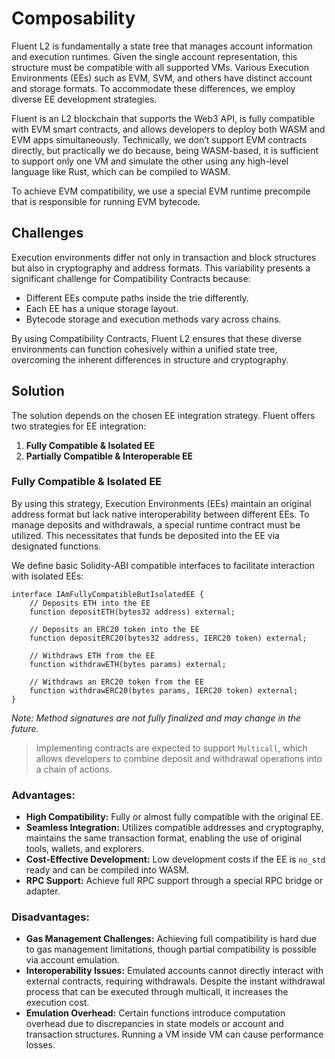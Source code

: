 # Composability

Fluent L2 is fundamentally a state tree that manages account information and execution runtimes.
Given the single account representation, this structure must be compatible with all supported VMs.
Various Execution Environments (EEs) such as EVM, SVM, and others have distinct account and storage formats.
To accommodate these differences, we employ diverse EE development strategies.

Fluent is an L2 blockchain that supports the Web3 API, is fully compatible with EVM smart contracts,
and allows developers to deploy both WASM and EVM apps simultaneously.
Technically, we don’t support EVM contracts directly,
but practically we do because, being WASM-based,
it is sufficient to support only one VM and simulate the other using any high-level language like Rust,
which can be compiled to WASM.

To achieve EVM compatibility, we use a special EVM runtime precompile that is responsible for running EVM bytecode.

## Challenges

Execution environments differ not only in transaction and block structures but also in cryptography and address formats.
This variability presents a significant challenge for Compatibility Contracts because:

- Different EEs compute paths inside the trie differently.
- Each EE has a unique storage layout.
- Bytecode storage and execution methods vary across chains.

By using Compatibility Contracts,
Fluent L2 ensures that these diverse environments can function cohesively within a unified state tree,
overcoming the inherent differences in structure and cryptography.

## Solution

The solution depends on the chosen EE integration strategy. Fluent offers two strategies for EE integration:

1. **Fully Compatible & Isolated EE**
2. **Partially Compatible & Interoperable EE**

### Fully Compatible & Isolated EE

By using this strategy,
Execution Environments (EEs) maintain an original address format but lack native interoperability between different EEs.
To manage deposits and withdrawals, a special runtime contract must be utilized.
This necessitates that funds be deposited into the EE via designated functions.

We define basic Solidity-ABI compatible interfaces to facilitate interaction with isolated EEs:

```solidity
interface IAmFullyCompatibleButIsolatedEE {
    // Deposits ETH into the EE
    function depositETH(bytes32 address) external;
    
    // Deposits an ERC20 token into the EE
    function depositERC20(bytes32 address, IERC20 token) external;
    
    // Withdraws ETH from the EE
    function withdrawETH(bytes params) external;
    
    // Withdraws an ERC20 token from the EE
    function withdrawERC20(bytes params, IERC20 token) external;
}
```

*Note: Method signatures are not fully finalized and may change in the future.*

> Implementing contracts are expected to support `Multicall`,
> which allows developers to combine deposit and withdrawal operations into a chain of actions.

### Advantages:
- **High Compatibility:** Fully or almost fully compatible with the original EE.
- **Seamless Integration:** Utilizes compatible addresses and cryptography, maintains the same transaction format, enabling the use of original tools, wallets, and explorers.
- **Cost-Effective Development:** Low development costs if the EE is `no_std` ready and can be compiled into WASM.
- **RPC Support:** Achieve full RPC support through a special RPC bridge or adapter.

### Disadvantages:
- **Gas Management Challenges:** Achieving full compatibility is hard due to gas management limitations, though partial compatibility is possible via account emulation.
- **Interoperability Issues:** Emulated accounts cannot directly interact with external contracts, requiring withdrawals. Despite the instant withdrawal process that can be executed through multicall, it increases the execution cost.
- **Emulation Overhead:** Certain functions introduce computation overhead due to discrepancies in state models or account and transaction structures. Running a VM inside VM can cause performance losses.